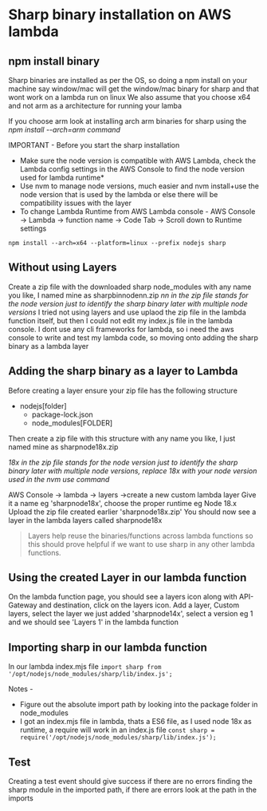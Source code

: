 # Sharp binary installation on AWS lambda

## npm install binary
Sharp binaries are installed as per the OS, so doing a npm install on your machine say window/mac will get the window/mac binary for sharp and that wont work on a lambda run on linux
We also assume that you choose x64 and not arm as a architecture for running your lamba

If you choose arm look at installing arch arm binaries for sharp using the *npm install --arch=arm command* 

IMPORTANT - Before you start the sharp installation 
- Make sure the node version is compatible with AWS Lambda, check the Lambda config settings in the AWS Console to find the node version used for lambda runtime*
- Use nvm to manage node versions, much easier and nvm install+use the node version that is used by the lambda or else there will be compatibility issues with the layer 
- To change Lambda Runtime from AWS Lambda console - AWS Console -> Lambda -> function name -> Code Tab -> Scroll down to Runtime settings

`
npm install --arch=x64 --platform=linux --prefix nodejs sharp
`

## Without using Layers
Create a zip file with the downloaded sharp node_modules with any name you like, I named mine as sharpbinnodenn.zip
*nn in the zip file stands for the node version just to identify the sharp binary later with multiple node versions*
I tried not using layers and use uplaod the zip file in the lambda function itself, but then I could not edit my index.js file in the lambda console.
I dont use any cli frameworks for lambda, so i need the aws console to write and test my lambda code, so moving onto adding the sharp binary as a lambda layer

## Adding the sharp binary as a layer to Lambda
Before creating a layer ensure your zip file has the following structure 
* nodejs[folder]
  * package-lock.json
  * node_modules[FOLDER]

Then create a zip file with this structure with any name you like, I just named mine as sharpnode18x.zip

*18x in the zip file stands for the node version just to identify the sharp binary later with multiple node versions, replace 18x with your node version used in the nvm use command*

AWS Console -> lambda -> layers ->create a new custom lambda layer
Give it a name eg 'sharpnode18x', choose the proper runtime eg Node 18.x
Upload the zip file created earlier 'sharpnode18x.zip'
You should now see a layer in the lambda layers called sharpnode18x

> Layers help reuse the binaries/functions across lambda functions so this should prove helpful if we want to use sharp in any other lambda functions.

## Using the created Layer in our lambda function
On the lambda function page, you should see a layers icon along with API-Gateway and destination, click on the layers icon.
Add a layer, Custom layers, select the layer we just added 'sharpnode14x', select a version eg 1 and we should see 'Layers 1' in the lambda function

## Importing sharp in our lambda function
In our lambda index.mjs file 
`
import sharp from '/opt/nodejs/node_modules/sharp/lib/index.js';
`

Notes -
- Figure out the absolute import path by looking into the package folder in node_modules 
- I got an index.mjs file in lambda, thats a ES6 file, as I used node 18x as runtime, a require will work in an index.js file 
`
const sharp = require('/opt/nodejs/node_modules/sharp/lib/index.js');
`

## Test
Creating a test event should give success if there are no errors finding the sharp module in the imported path, if there are errors look at the path in the imports
